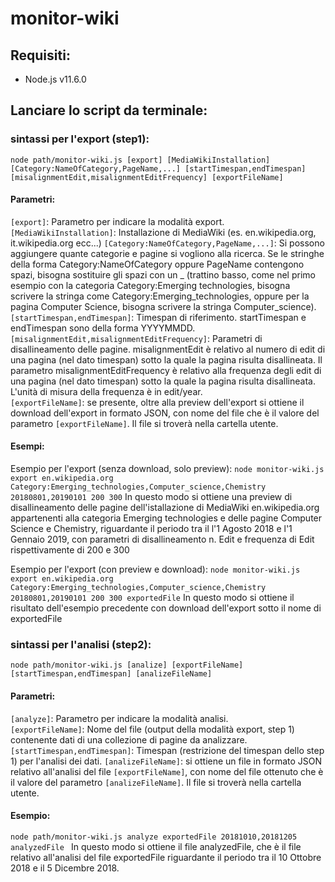 # monitor-wiki

## Requisiti:
<ul><li>Node.js v11.6.0</li></ul>

## Lanciare lo script da terminale:

### sintassi per l'export (step1):
`node path/monitor-wiki.js
[export] [MediaWikiInstallation] [Category:NameOfCategory,PageName,...] [startTimespan,endTimespan] [misalignmentEdit,misalignmentEditFrequency] [exportFileName]`

#### Parametri:
`[export]`: Parametro per indicare la modalità export.</br>
`[MediaWikiInstallation]`: Installazione di MediaWiki (es. en.wikipedia.org, it.wikipedia.org ecc...)
`[Category:NameOfCategory,PageName,...]`: Si possono aggiungere quante categorie e pagine si vogliono alla ricerca. Se le stringhe della forma Category:NameOfCategory oppure PageName contengono spazi, bisogna sostituire gli spazi con un _ (trattino basso, come nel primo esempio con la categoria Category:Emerging technologies, bisogna scrivere la stringa come Category:Emerging_technologies, oppure per la pagina Computer Science, bisogna scrivere la stringa Computer_science).</br>
`[startTimespan,endTimespan]`: Timespan di riferimento. startTimespan e endTimespan sono della forma YYYYMMDD.</br>
 `[misalignmentEdit,misalignmentEditFrequency]`: Parametri di disallineamento delle pagine. misalignmentEdit è relativo al numero di edit di una pagina (nel dato timespan) sotto la quale la pagina risulta disallineata. Il parametro misalignmentEditFrequency è relativo alla frequenza degli edit di una pagina (nel dato timespan) sotto la quale la pagina risulta disallineata. L'unità di misura della frequenza è in edit/year.</br>
`[exportFileName]`: se presente, oltre alla preview dell'export si ottiene il download dell'export in formato JSON, con nome del file che è il valore del parametro `[exportFileName]`. Il file si troverà nella cartella utente.</br>


#### Esempi:
Esempio per l'export (senza download, solo preview): `node monitor-wiki.js export en.wikipedia.org Category:Emerging_technologies,Computer_science,Chemistry 20180801,20190101 200 300`
In questo modo si ottiene una preview di disallineamento delle pagine dell'istallazione di MediaWiki en.wikipedia.org appartenenti alla categoria Emerging technologies e delle pagine Computer Science e Chemistry, riguardante il periodo tra il l'1 Agosto 2018 e l'1 Gennaio 2019, con parametri di disallineamento n. Edit e frequenza di Edit rispettivamente di 200 e 300

Esempio per l'export (con preview e download): `node monitor-wiki.js export en.wikipedia.org Category:Emerging_technologies,Computer_science,Chemistry 20180801,20190101 200 300 exportedFile`
In questo modo si ottiene il risultato dell'esempio precedente con download dell'export sotto il nome di exportedFile

### sintassi per l'analisi (step2):
`node path/monitor-wiki.js
[analize] [exportFileName] [startTimespan,endTimespan] [analizeFileName]`

#### Parametri:
`[analyze]`: Parametro per indicare la modalità analisi.</br>
`[exportFileName]`: Nome del file (output della modalità export, step 1) contenente dati di una collezione di pagine da analizzare.</br>
`[startTimespan,endTimespan]`: Timespan (restrizione del timespan dello step 1) per l'analisi dei dati.
`[analizeFileName]`: si ottiene un file in formato JSON relativo all'analisi del file `[exportFileName]`, con nome del file ottenuto che è il valore del parametro `[analizeFileName]`. Il file si troverà nella cartella utente.

#### Esempio:
`node path/monitor-wiki.js analyze exportedFile 20181010,20181205 analyzedFile `
In questo modo si ottiene il file analyzedFile, che è il file relativo all'analisi del file exportedFile riguardante il periodo tra il 10 Ottobre 2018 e il 5 Dicembre 2018. 

